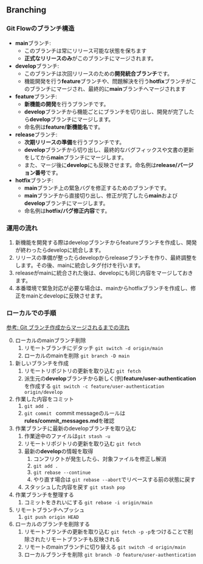 ## Branching

### Git Flowのブランチ構造

- **main**ブランチ: 
  - このブランチは常にリリース可能な状態を保ちます
  - **正式なリリースのみ**がこのブランチにマージされます。
- **develop**ブランチ:
  - このブランチは次回リリースのための**開発統合ブランチ**です。
  - 機能開発を行う**feature**ブランチや、問題解決を行う**hotfix**ブランチがこのブランチにマージされ、最終的に**main**ブランチへマージされます
- **feature**ブランチ:
  - **新機能の開発**を行うブランチです。
  - **develop**ブランチから機能ごとにブランチを切り出し、開発が完了したら**develop**ブランチにマージします。
  - 命名例は**feature/新機能名**です。
- **release**ブランチ:
  - **次期リリースの準備**を行うブランチです。
  - **develop**ブランチから切り出し、最終的なバグフィックスや文書の更新をしてから**main**ブランチにマージします。
  - また、マージ後に**develop**にも反映させます。命名例は**release/バージョン番号**です。
- **hotfix**ブランチ:
  - **main**ブランチ上の緊急バグを修正するためのブランチです。
  - **main**ブランチから直接切り出し、修正が完了したら**main**および**develop**ブランチにマージします。
  - 命名例は**hotfix/バグ修正内容**です。

### 運用の流れ

1. 新機能を開発する際はdevelopブランチからfeatureブランチを作成し、開発が終わったらdevelopに統合します。
2. リリースの準備が整ったらdevelopからreleaseブランチを作り、最終調整をします。その後、mainに統合しタグ付けを行います。
3. releaseがmainに統合された後は、developにも同じ内容をマージしておきます。
4. 本番環境で緊急対応が必要な場合は、mainからhotfixブランチを作成し、修正をmainとdevelopに反映させます。

### ローカルでの手順

[参考: Git ブランチ作成からマージされるまでの流れ](https://qiita.com/ucan-lab/items/47967757e688e9dc42db)

0. ローカルのmainブランチ削除
   1. リモートブランチにデタッチ ``git switch -d origin/main``
   2. ローカルのmainを削除 ``git branch -D main``
1. 新しいブランチを作成
   1. リモートリポジトリの更新を取り込む ``git fetch``
   2. 派生元の**develop**ブランチから新しく(例)**feature/user-authentication**を作成する ``git switch -c feature/user-authentication origin/develop``
2. 作業した内容をコミット
   1. ``git add .``
   2. ``git commit `` commit messageのルールは**rules/commit_messages.md**を確認
3. 作業ブランチに最新のdevelopブランチを取り込む
   1. 作業途中のファイルは``git stash -u``
   2. リモートリポジトリの更新を取り込む ``git fetch``
   3. 最新の**develop**の情報を取得
      1. コンフリクトが発生したら、対象ファイルを修正し解消
      2. ``git add .``
      3. ``git rebase --continue``
      4. やり直す場合は ``git rebase --abort``でリベースする前の状態に戻す
   4. スタッシュした内容を戻す ``git stash pop``
4. 作業ブランチを整理する
   1. コミットをきれいにする ``git rebase -i origin/main``
5. リモートブランチへプッシュ
   1. ``git push origin HEAD``
6. ローカルのブランチを削除する
   1. リモートブランチの更新を取り込む ``git fetch -p`` ``-p``をつけることで削除されたリモートブランチも反映される
   2. リモートのmainブランチに切り替える ``git switch -d origin/main``
   3. ローカルブランチを削除 ``git branch -D feature/user-authentication``